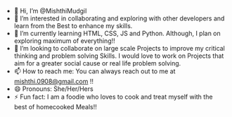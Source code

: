 - 👋 Hi, I’m @MishthiMudgil
- 👀 I’m interested in collaborating and exploring with other developers and learn from the Best to enhance my skills.
- 🌱 I’m currently learning HTML, CSS, JS and Python. Although, I plan on exploring maximum of everything!!
- 💞️ I’m looking to collaborate on large scale Projects to improve my critical thinking and problem solving Skills. I would love to work on Projects that aim for a greater social cause or real life problem solving.
- 📫 How to reach me: You can always reach out to me at mishthi.0908@gmail.com !!
- 😄 Pronouns: She/Her/Hers
- ⚡ Fun fact: I am a foodie who loves to cook and treat myself with the best of homecooked Meals!!

<!---
MishthiMudgil/MishthiMudgil is a ✨ special ✨ repository because its `README.md` (this file) appears on your GitHub profile.
You can click the Preview link to take a look at your changes.
--->
